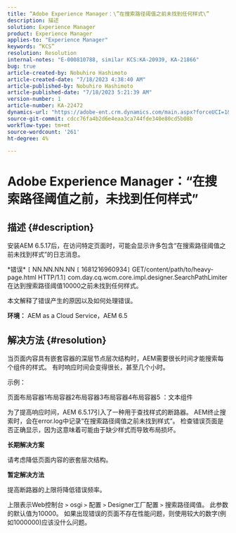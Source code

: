 ```yaml
---
title: “Adobe Experience Manager：\”在搜索路径阈值之前未找到任何样式\”
description: 描述
solution: Experience Manager
product: Experience Manager
applies-to: "Experience Manager"
keywords: “KCS”
resolution: Resolution
internal-notes: "E-000810788, similar KCS:KA-20939, KA-21866"
bug: true
article-created-by: Nobuhiro Hashimoto
article-created-date: "7/18/2023 4:38:40 AM"
article-published-by: Nobuhiro Hashimoto
article-published-date: "7/18/2023 5:21:39 AM"
version-number: 1
article-number: KA-22472
dynamics-url: "https://adobe-ent.crm.dynamics.com/main.aspx?forceUCI=1&pagetype=entityrecord&etn=knowledgearticle&id=ff9e1ef5-2425-ee11-9cbd-6045bd006b25"
source-git-commit: cdcc76fa4b2d6e4eaa3ca744fde340e80cd5b08b
workflow-type: tm+mt
source-wordcount: '261'
ht-degree: 4%

---
```


# Adobe Experience Manager：“在搜索路径阈值之前，未找到任何样式”

## 描述 {#description}


安装AEM 6.5.17后，在访问特定页面时，可能会显示许多包含“在搜索路径阈值之前未找到样式”的日志消息。

\*错误\* `[` NN.NN.NN.NN `[` 1681216960934`]`  GET/content/path/to/heavy-page.html HTTP/1.1`]`  com.day.cq.wcm.core.impl.designer.SearchPathLimiter在达到搜索路径阈值10000之前未找到任何样式。

本文解释了错误产生的原因以及如何处理错误。

<b>环境：</b>
AEM as a Cloud Service，AEM 6.5


## 解决方法 {#resolution}


当页面内容具有嵌套容器的深层节点层次结构时，AEM需要很长时间才能搜索每个组件的样式。 有时响应时间会变得很长，甚至几个小时。

示例：

页面布局容器1布局容器2布局容器3布局容器4布局容器5 ：文本组件

为了提高响应时间，AEM 6.5.17引入了一种用于查找样式的断路器。
AEM终止搜索时，会在error.log中记录“在搜索路径阈值之前未找到样式”。
检查错误页面是否正确显示，因为这意味着可能由于缺少样式而导致布局损坏。

<b>长期解决方案</b>

请考虑降低页面内容的嵌套层次结构。

<b>暂定解决方法</b>

提高断路器的上限将降低错误频率。

上限表示Web控制台 `>`  osgi `>`  配置 `>`  Designer工厂配置 `>`  搜索路径阈值。 此参数的默认值为10000。 如果出现错误的页面不存在性能问题，则使用较大的数字(例如1000000)应该没什么问题。
